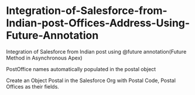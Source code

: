 # Integration-of-Salesforce-from-Indian-post-Offices-Address-Using-Future-Annotation

Integration of Salesforce from Indian post using @future annotation(Future Method in Asynchronous Apex)

PostOffice names automatically populated in the postal object

Create an Object Postal in the Salesforce Org with Postal Code, Postal Offices as their fields.
